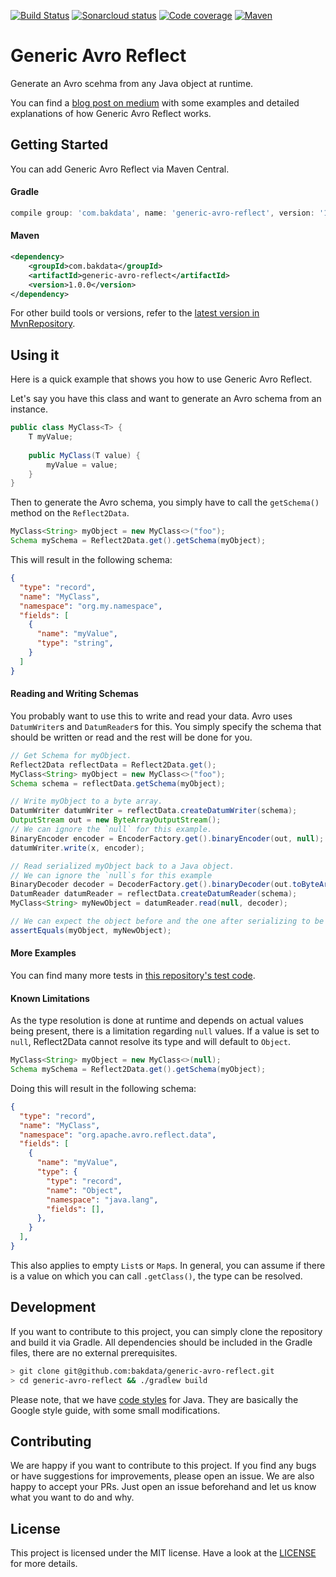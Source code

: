 [![Build Status](https://dev.azure.com/bakdata/generic-avro-reflect/_apis/build/status/bakdata.generic-avro-reflect?branchName=master)](https://dev.azure.com/bakdata/generic-avro-reflect/_build/latest?definitionId=1&branchName=master)
[![Sonarcloud status](https://sonarcloud.io/api/project_badges/measure?project=com.bakdata.generic-avro-reflect%3Ageneric-avro-reflect&metric=alert_status)](https://sonarcloud.io/dashboard?id=bakdata-generic-avro-reflect)
[![Code coverage](https://sonarcloud.io/api/project_badges/measure?project=com.bakdata.generic-avro-reflect%3Ageneric-avro-reflect&metric=coverage)](https://sonarcloud.io/dashboard?id=bakdata-generic-avro-reflect)
[![Maven](https://img.shields.io/maven-central/v/com.bakdata.generic-avro-reflect/generic-avro-reflect.svg)](https://search.maven.org/search?q=g:com.bakdata.generic-avro-reflect%20AND%20a:generic-avro-reflect&core=gav)

Generic Avro Reflect
====================


Generate an Avro scehma from any Java object at runtime.

You can find a [blog post on medium](https://medium.com/bakdata/xxx) with some examples and detailed explanations of how Generic Avro Reflect works.

## Getting Started

You can add Generic Avro Reflect via Maven Central.

#### Gradle
```gradle
compile group: 'com.bakdata', name: 'generic-avro-reflect', version: '1.0.0'
```

#### Maven
```xml
<dependency>
    <groupId>com.bakdata</groupId>
    <artifactId>generic-avro-reflect</artifactId>
    <version>1.0.0</version>
</dependency>
```


For other build tools or versions, refer to the [latest version in MvnRepository](https://mvnrepository.com/artifact/com.bakdata.generic-avro-reflect/generic-avro-reflect/latest).

## Using it

Here is a quick example that shows you how to use Generic Avro Reflect.

Let's say you have this class and want to generate an Avro schema from an instance. 

```java
public class MyClass<T> {
    T myValue;
    
    public MyClass(T value) {
        myValue = value;
    }
}
```

Then to generate the Avro schema, you simply have to call the `getSchema()` method on the `Reflect2Data`. 

```java
MyClass<String> myObject = new MyClass<>("foo");
Schema mySchema = Reflect2Data.get().getSchema(myObject);
```

This will result in the following schema:
```json
{
  "type": "record",
  "name": "MyClass",
  "namespace": "org.my.namespace",
  "fields": [
    {
      "name": "myValue",
      "type": "string",
    }
  ]
}
```

#### Reading and Writing Schemas

You probably want to use this to write and read your data.
Avro uses `DatumWriter`s and `DatumReader`s for this. 
You simply specify the schema that should be written or read and the rest will be done for you.

```java
// Get Schema for myObject.
Reflect2Data reflectData = Reflect2Data.get();
MyClass<String> myObject = new MyClass<>("foo");
Schema schema = reflectData.getSchema(myObject);

// Write myObject to a byte array.
DatumWriter datumWriter = reflectData.createDatumWriter(schema);
OutputStream out = new ByteArrayOutputStream();
// We can ignore the `null` for this example.
BinaryEncoder encoder = EncoderFactory.get().binaryEncoder(out, null);
datumWriter.write(x, encoder);

// Read serialized myObject back to a Java object.
// We can ignore the `null`s for this example
BinaryDecoder decoder = DecoderFactory.get().binaryDecoder(out.toByteArray(), null);
DatumReader datumReader = reflectData.createDatumReader(schema);
MyClass<String> myNewObject = datumReader.read(null, decoder);

// We can expect the object before and the one after serializing to be equal.
assertEquals(myObject, myNewObject);
``` 

#### More Examples

You can find many more tests in [this repository's test code](https://github.com/bakdata/generic-avro-reflect/blob/master/generic-avro-reflect/src/test/java/org/apache/avro/reflect/Reflect2DataTest.java).

#### Known Limitations

As the type resolution is done at runtime and depends on actual values being present, there is a limitation regarding `null` values.
If a value is set to `null`, Reflect2Data cannot resolve its type and will default to `Object`.

```java
MyClass<String> myObject = new MyClass<>(null);
Schema mySchema = Reflect2Data.get().getSchema(myObject);
```

Doing this will result in the following schema:
```json
{
  "type": "record",
  "name": "MyClass",
  "namespace": "org.apache.avro.reflect.data",
  "fields": [
    {
      "name": "myValue",
      "type": {
        "type": "record",
        "name": "Object",
        "namespace": "java.lang",
        "fields": [],
      },
    }
  ],
}
```

This also applies to empty `List`s or `Map`s. 
In general, you can assume if there is a value on which you can call `.getClass()`, the type can be resolved.

## Development

If you want to contribute to this project, you can simply clone the repository and build it via Gradle.
All dependencies should be included in the Gradle files, there are no external prerequisites.

```bash
> git clone git@github.com:bakdata/generic-avro-reflect.git
> cd generic-avro-reflect && ./gradlew build
```

Please note, that we have [code styles](https://github.com/bakdata/bakdata-code-styles) for Java.
They are basically the Google style guide, with some small modifications.

## Contributing

We are happy if you want to contribute to this project.
If you find any bugs or have suggestions for improvements, please open an issue.
We are also happy to accept your PRs.
Just open an issue beforehand and let us know what you want to do and why.

## License
This project is licensed under the MIT license.
Have a look at the [LICENSE](https://github.com/bakdata/fluent-kafka-streams-tests/blob/master/LICENSE) for more details.
